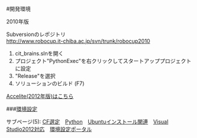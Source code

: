 #開発環境  

2010年版  

Subversionのレポジトリ  
<http://www.robocup.it-chiba.ac.jp/svn/trunk/robocup2010>

1. cit_brains.slnを開く  
2. プロジェクト"PythonExec"を右クリックしてスタートアッププロジェクトに設定  
3. "Release"を選択  
4. ソリューションのビルド (F7)  


[Accelite(2012年版)はこちら](https://github.com/suhsanv/workspace/blob/master/Dynamo%20Accelite.md)  

###[環境設定](https://github.com/suhsanv/workspace/blob/master/%E7%92%B0%E5%A2%83%E8%A8%AD%E5%AE%9A%E3%83%9D%E3%83%BC%E3%82%BF%E3%83%AB.md)  


サブページ(5): [CF選定](後で)　[Python](後で)　[Ubuntuインストール関連](https://github.com/citbrains/robocup/wiki/Ubuntu%E3%82%A4%E3%83%B3%E3%82%B9%E3%83%88%E3%83%BC%E3%83%AB%E9%96%A2%E9%80%A3)　[Visual Studio2012対応](後で)　[環境設定ポータル](https://github.com/suhsanv/workspace/blob/master/%E7%92%B0%E5%A2%83%E8%A8%AD%E5%AE%9A%E3%83%9D%E3%83%BC%E3%82%BF%E3%83%AB.md)  

